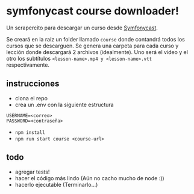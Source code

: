 # symfonycast course downloader!

Un scrapercito para descargar un curso desde [Symfonycast](https://symfonycasts.com).

Se creará en la raíz un folder llamado `course` donde contandrá todos los cursos que se descarguen. Se genera una carpeta para cada curso y lección donde descargará 2 archivos (idealmente). Uno será el video y el otro los subtítulos `<lesson-name>.mp4 y <lesson-name>.vtt` respectivamente.

## instrucciones
* clona el repo
* crea un .env con la siguiente estructura
```env
USERNAME=<correo>
PASSWORD=<contraseña>
```
* `npm install`
* `npm run start course <course-url>`

## todo
* agregar tests!
* hacer el código más lindo (Aún no cacho mucho de node :))
* hacerlo ejecutable (Terminarlo...)
